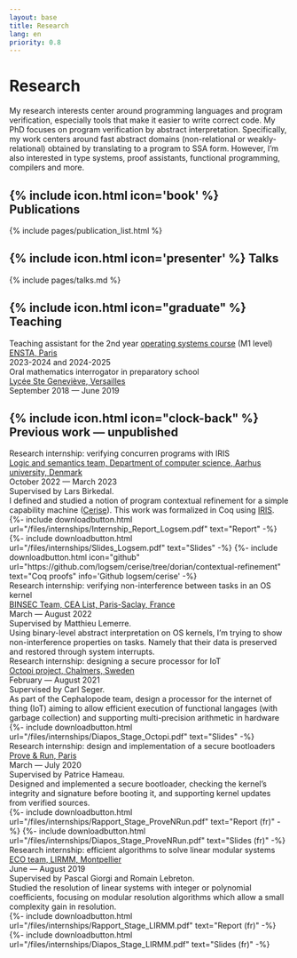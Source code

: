 ```yaml
---
layout: base
title: Research
lang: en
priority: 0.8
---
```


# Research

My research interests center around programming languages and program verification,
especially tools that make it easier to write correct code. My PhD focuses on program
verification by abstract interpretation. Specifically, my work centers around fast abstract domains
(non-relational or weakly-relational) obtained by translating to a program to
SSA form. However, I’m also interested in type systems, proof assistants, functional
programming, compilers and more.

## {% include icon.html icon='book' %} Publications

{% include pages/publication_list.html %}

## {% include icon.html icon='presenter' %} Talks

{% include pages/talks.md %}

## {% include icon.html icon="graduate" %} Teaching

<div class="timeline content">
	<div class="container"><div class="box">
		<div class="title">Teaching assistant for the 2nd year <a href="{% include url.txt url='files/teaching/os-ensta' %}">operating systems course</a> (M1 level)</div>
		<div class="place"><a class="link" href="https://www.ensta-paris.fr/" hreflang="fr">ENSTA, Paris</a></div>
		<div class="date">2023-2024 and 2024-2025</div>
	</div></div>
	<div class="container"><div class="box">
		<div class="title">Oral mathematics interrogator in preparatory school</div>
		<div class="place"><a class="link" href="https://www.bginette.com/" hreflang="fr">Lycée Ste Geneviève, Versailles</a></div>
		<div class="date">September 2018 &mdash; June 2019</div>
	</div></div>
</div>

## {% include icon.html icon="clock-back" %} Previous work &mdash; unpublished

<div class="timeline content">
	<div class="container"><div class="box">
		<div class="title">Research internship: verifying concurren programs with IRIS</div>
		<div class="place">
			<a class="link" href="https://cs.au.dk/research/logic-and-semantics" hreflang="en">Logic and semantics team, Department of computer science, Aarhus university, Denmark</a>
		</div>
		<div class="date">October 2022 &mdash; March 2023</div>
		<div class="desc">Supervised by Lars Birkedal.<br>
			I defined and studied a notion of program contextual refinement for a simple
			capability machine (<a class="link external" href="https://cs.au.dk/~birke/papers/cerise.pdf" hreflang="en">Cerise</a>).
			This work was formalized in Coq using <a class="link external" href="https://iris-project.org/">IRIS</a>.
			<div class="llinks">
				{%- include downloadbutton.html url="/files/internships/Internship_Report_Logsem.pdf" text="Report" -%}
				{%- include downloadbutton.html url="/files/internships/Slides_Logsem.pdf" text="Slides" -%}
				{%- include downloadbutton.html icon="github"
					url="https://github.com/logsem/cerise/tree/dorian/contextual-refinement"
					text="Coq proofs"
					info='Github logsem/cerise'
				-%}
			</div>
		</div></div>
	</div>
	<div class="container"><div class="box">
		<div class="title">Research internship: verifying non-interference between tasks in an OS kernel</div>
		<div class="place">
			<a class="link" href="https://binsec.github.io/" hreflang="en">BINSEC Team, CEA List, Paris-Saclay, France</a>
		</div>
		<div class="date">March &mdash; August 2022</div>
		<div class="desc">Supervised by Matthieu Lemerre.<br>
			Using binary-level abstract interpretation on OS kernels, I’m trying to show non-interference
			properties on tasks. Namely that their data is preserved and restored through system interrupts.
		</div></div>
	</div>
	<div class="container"><div class="box">
		<div class="title">Research internship: designing a secure processor for IoT</div>
		<div class="place">
			<a class="link" href="https://octopi.chalmers.se/" hreflang="en">Octopi project, Chalmers, Sweden</a>
		</div>
		<div class="date">February &mdash; August 2021</div>
		<div class="desc">Supervised by Carl Seger.<br>
			As part of the Cephalopode team, design a processor for the internet of thing (IoT) aiming to allow
			efficient execution of functional langages (with garbage collection) and supporting multi-precision arithmetic
			in hardware
			<div class="llinks">
        {%- include downloadbutton.html url="/files/internships/Diapos_Stage_Octopi.pdf" text="Slides" -%}
			</div>
		</div></div>
	</div>
	<div class="container"><div class="box">
		<div class="title">Research internship: design and implementation of a secure bootloaders</div>
		<div class="place">
			<a class="link" href="https://www.provenrun.com/" hreflang="en">Prove &amp; Run, Paris</a>
		</div>
		<div class="date">March &mdash; July 2020</div>
		<div class="desc">Supervised by Patrice Hameau.<br>
			Designed and implemented a secure bootloader, checking the kernel’s integrity and signature
			before booting it, and supporting kernel updates from verified sources.
			<div class="llinks">
        {%- include downloadbutton.html url="/files/internships/Rapport_Stage_ProveNRun.pdf" text="Report (fr)" -%}
				{%- include downloadbutton.html url="/files/internships/Diapos_Stage_ProveNRun.pdf" text="Slides (fr)" -%}
			</div>
		</div></div>
	</div>
	<div class="container"><div class="box">
		<div class="title">Research internship: efficient algorithms to solve linear modular systems</div>
		<div class="place">
			<a class="link" href="https://www.lirmm.fr/lirmm_eng/research/teams/eco" hreflang="en">ECO team, LIRMM, Montpellier</a>
		</div>
		<div class="date">June &mdash; August 2019</div>
		<div class="desc">Supervised by Pascal Giorgi and Romain Lebreton.<br>
			Studied the resolution of linear systems with integer or polynomial coefficients,
			focusing on modular resolution algorithms which allow a small complexity gain in resolution.
			<div class="llinks">
        {%- include downloadbutton.html url="/files/internships/Rapport_Stage_LIRMM.pdf" text="Report (fr)" -%}
				{%- include downloadbutton.html url="/files/internships/Diapos_Stage_LIRMM.pdf" text="Slides (fr)" -%}
			</div>
		</div>
	</div></div>
</div>
